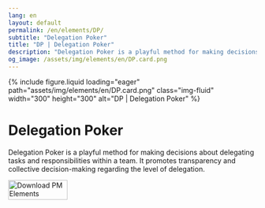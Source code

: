 ```yaml
---
lang: en
layout: default
permalink: /en/elements/DP/
subtitle: "Delegation Poker"
title: "DP | Delegation Poker"
description: "Delegation Poker is a playful method for making decisions about delegating tasks and responsibilities within a team. It promotes transparency and collective decision-making regarding the level of delegation."
og_image: /assets/img/elements/en/DP.card.png
---
```


{% include figure.liquid loading="eager" path="assets/img/elements/en/DP.card.png" class="img-fluid" width="300" height="300" alt="DP | Delegation Poker" %}

# Delegation Poker

Delegation Poker is a playful method for making decisions about delegating tasks and responsibilities within a team. It promotes transparency and collective decision-making regarding the level of delegation.

<a href="https://apps.apple.com/app/apple-store/id6738084498?pt=127441684&ct=website&mt=8">
  <img src="{{ "assets/img/en/appstore.png" | relative_url }}" width="120" height="40" alt="Download PM Elements">
</a>
